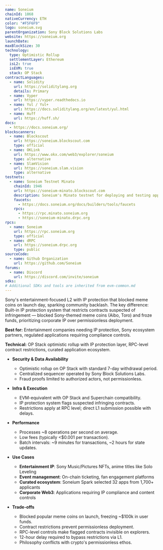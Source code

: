 ```yaml
---
name: Soneium
chainId: 1868
nativeCurrency: ETH
color: "#F5F6F9"
logo: soneium.svg
parentOrganization: Sony Block Solutions Labs
website: https://soneium.org
launchDate: 
maxBlockSize: 30
technology:
  type: Optimistic Rollup
  settlementLayer: Ethereum
  isL2: true
  isEVM: true
  stack: OP Stack
contractLanguages:
  - name: Solidity
    url: https://soliditylang.org
    details: Primary
  - name: Vyper
    url: https://vyper.readthedocs.io
  - name: Yul / Yul+
    url: https://docs.soliditylang.org/en/latest/yul.html
  - name: Huff
    url: https://huff.sh/
docs:
  - https://docs.soneium.org/
blockscanners:
  - name: Blockscout
    url: https://soneium.blockscout.com
    type: official
  - name: OKLink
    url: https://www.okx.com/web3/explorer/soneium
    type: alternative
  - name: SlamVision
    url: https://soneium.slam.vision
    type: alternative
testnets:
  - name: Soneium Testnet Minato
    chainId: 1946
    url: https://soneium-minato.blockscout.com
    description: Soneium's Minato testnet for deploying and testing applications on the Soneium Layer 2 network.
    faucets:
      - https://docs.soneium.org/docs/builders/tools/faucets
    rpcs:
      - https://rpc.minato.soneium.org
      - https://soneium-minato.drpc.org
rpcs:
  - name: Soneium
    url: https://rpc.soneium.org
    type: official
  - name: dRPC
    url: https://soneium.drpc.org
    type: public
sourceCode:
  - name: Github Organization
    url: https://github.com/Soneium
forums:
  - name: Discord
    url: https://discord.com/invite/soneium
sdks:
# Additional SDKs and tools are inherited from evm-common.md
---
```


Sony's entertainment-focused L2 with IP protection that blocked meme coins on launch day, sparking community backlash.
The key difference: Built-in IP protection system that restricts contracts suspected of infringement — blocked Sony-themed meme coins (Aibo, Toro) and froze funds, prioritizing corporate IP over permissionless deployment.

**Best for:** Entertainment companies needing IP protection, Sony ecosystem partners, regulated applications requiring compliance controls.

**Technical:** OP Stack optimistic rollup with IP protection layer, RPC-level contract restrictions, curated application ecosystem.

- **Security & Data Availability**  
  - Optimistic rollup on OP Stack with standard 7-day withdrawal period.  
  - Centralized sequencer operated by Sony Block Solutions Labs.  
  - Fraud proofs limited to authorized actors, not permissionless.

- **Infra & Execution**  
  - EVM-equivalent with OP Stack and Superchain compatibility.  
  - IP protection system flags suspected infringing contracts.  
  - Restrictions apply at RPC level; direct L1 submission possible with delays.

- **Performance**  
  - Processes ~8 operations per second on average.  
  - Low fees (typically <$0.001 per transaction).  
  - Batch intervals: ~9 minutes for transactions, ~2 hours for state updates.

- **Use Cases**  
  - **Entertainment IP**: Sony Music/Pictures NFTs, anime titles like Solo Leveling
  - **Event management**: On-chain ticketing, fan engagement platforms
  - **Curated ecosystem**: Soneium Spark selected 32 apps from 1,700+ applicants
  - **Corporate Web3**: Applications requiring IP compliance and content controls

- **Trade-offs**  
  - Blocked popular meme coins on launch, freezing ~$100k in user funds.  
  - Contract restrictions prevent permissionless deployment.  
  - RPC-level controls make flagged contracts invisible on explorers.  
  - 12-hour delay required to bypass restrictions via L1.  
  - Philosophy conflicts with crypto's permissionless ethos.